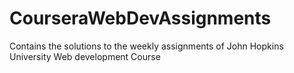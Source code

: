 # CourseraWebDevAssignments
Contains the solutions to the weekly assignments of John Hopkins University Web development Course
